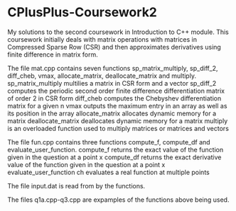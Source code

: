 # CPlusPlus-Coursework2
My solutions to the second coursework in Introduction to C++ module.
This coursework initially deals with matrix operations with matrices in Compressed Sparse Row (CSR) and then approximates derivatives using finite difference in matrix form.

The file mat.cpp contains seven functions sp_matrix_multiply, sp_diff_2, diff_cheb, vmax, allocate_matrix, deallocate_matrix and multiply. 
sp_matrix_multiply multilies a matrix in CSR form and a vector
sp_diff_2 computes the periodic second order finite difference differentiation matrix of order 2 in CSR form
diff_cheb computes the Chebyshev differentiation matrix for a given n 
vmax outputs the maximum entry in an array as well as its position in the array
allocate_matrix allocates dynamic memory for a matrix
deallocate_matrix deallocates dynamic memory for a matrix
multiply is an overloaded function used to multiply matrices or matrices and vectors

The file fun.cpp contains three functions compute_f, compute_df and evaluate_user_function.
compute_f returns the exact value of the function given in the question at a point x
compute_df returns the exact derivative value of the function given in the question at a point x
evaluate_user_function ch evaluates a real function at multiple points

The file input.dat is read from by the functions.

The files q1a.cpp-q3.cpp are expamples of the functions above being used.

